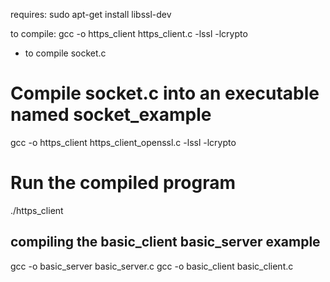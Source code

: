 requires:
sudo apt-get install libssl-dev

to compile:
gcc -o https_client https_client.c -lssl -lcrypto

- to compile socket.c

# Compile socket.c into an executable named socket_example

gcc -o https_client https_client_openssl.c -lssl -lcrypto

# Run the compiled program

./https_client

## compiling the basic_client basic_server example

gcc -o basic_server basic_server.c
gcc -o basic_client basic_client.c
